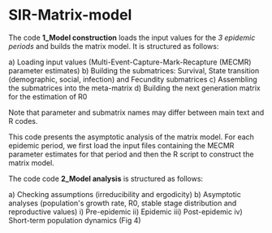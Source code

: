 # SIR-Matrix-model

The code **1_Model construction** loads the input values for the *3 epidemic periods* and builds the matrix model. It is structured as follows:

  a) Loading input values (Multi-Event-Capture-Mark-Recapture (MECMR) parameter estimates)
  b) Building the submatrices: Survival, State transition (demographic, social, infection) and Fecundity submatrices
  c) Assembling the submatrices into the meta-matrix
  d) Building the next generation matrix for the estimation of R0


Note that parameter and submatrix names may differ between main text and R codes.

This code presents the asymptotic analysis of the matrix model. For each epidemic period, we first load the input files containing the MECMR parameter estimates for that period and then the R script to construct the matrix model.
  
The code code **2_Model analysis** is structured as follows:

  a) Checking assumptions (irreducibility and ergodicity) 
  b) Asymptotic analyses (population's growth rate, R0, stable stage distribution and reproductive values)
    i) Pre-epidemic
    ii) Epidemic
    iii) Post-epidemic
    iv) Short-term population dynamics (Fig 4)

